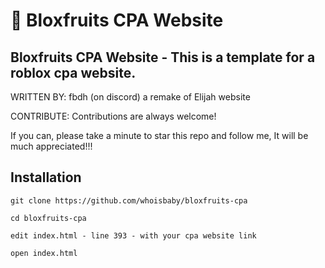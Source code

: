 # 🍇 Bloxfruits CPA Website
Bloxfruits CPA Website - This is a template for a roblox cpa website.
----------------------

WRITTEN BY: fbdh (on discord) a remake of Elijah website

CONTRIBUTE: Contributions are always welcome!

If you can, please take a minute to star this repo and follow me, It will be much appreciated!!!


Installation
-------------------
```
git clone https://github.com/whoisbaby/bloxfruits-cpa

cd bloxfruits-cpa

edit index.html - line 393 - with your cpa website link

open index.html
  
  
